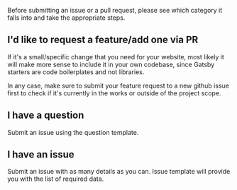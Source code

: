Before submitting an issue or a pull request, please see which category it falls into and take the appropriate steps.

## I'd like to request a feature/add one via PR

If it's a small/specific change that you need for your website, most likely it will make more sense to include it in your own codebase, since Gatsby starters are code boilerplates and not libraries.

In any case, make sure to submit your feature request to a new github issue first to check if it's currently in the works or outside of the project scope.

## I have a question

Submit an issue using the question template.

## I have an issue

Submit an issue with as many details as you can.
Issue template will provide you with the list of required data.
